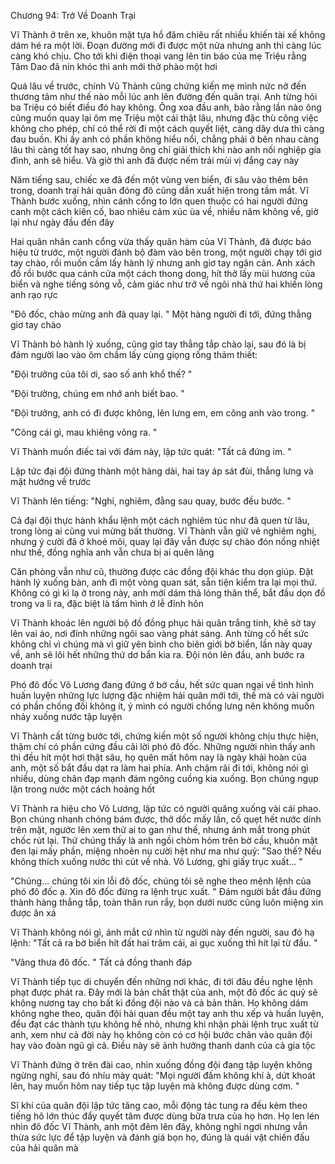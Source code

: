 




Chương 94: Trở Về Doanh Trại

Vĩ Thành ở trên xe, khuôn mặt tựa hồ đăm chiêu rất nhiều khiến tài xế không dám hé ra một lời. Đoạn đường mới đi được một nửa nhưng anh thì càng lúc càng khó chịu. Cho tới khi điện thoại vang lên tin báo của mẹ Triệu rằng Tâm Dao đã nín khóc thì anh mới thở phào một hơi

Quá lâu về trước, chính Vũ Thành cũng chứng kiến mẹ mình nức nở đến thương tâm như thế nào mỗi lúc anh lên đường đến quân trại. Anh từng hỏi ba Triệu có biết điều đó hay không. Ông xoa đầu anh, bảo rằng lần nào ông cũng muốn quay lại ôm mẹ Triệu một cái thật lâu, nhưng đặc thù công việc không cho phép, chỉ có thể rời đi một cách quyết liệt, càng dây dưa thì càng đau buồn. Khi ấy anh có phần không hiểu nổi, chẳng phải ở bên nhau càng lâu thì càng tốt hay sao, nhưng ông chỉ giải thích khi nào anh nối nghiệp gia đình, anh sẽ hiểu. Và giờ thì anh đã được nếm trải mùi vị đắng cay này

Năm tiếng sau, chiếc xe đã đến một vùng ven biển, đi sâu vào thêm bên trong, doanh trại hải quân đóng đô cũng dần xuất hiện trong tầm mắt. Vĩ Thành bước xuống, nhìn cánh cổng to lớn quen thuộc có hai người đứng canh một cách kiên cố, bao nhiêu cảm xúc ùa về, nhiều năm không về, giờ lại như ngày đầu đến đây

Hai quân nhân canh cổng vừa thấy quân hàm của Vĩ Thành, đã được báo hiệu từ trước, một người đánh bộ đàm vào bên trong, một người chạy tới giơ tay chào, rồi muốn cầm lấy hành lý nhưng anh giơ tay ngăn cản. Anh xách đồ rồi bước qua cánh cửa một cách thong dong, hít thở lấy mùi hương của biển và nghe tiếng sóng vỗ, cảm giác như trở về ngôi nhà thứ hai khiến lòng anh rạo rực

"Đô đốc, chào mừng anh đã quay lại. " Một hàng người đi tới, đứng thẳng giơ tay chào

Vĩ Thành bỏ hành lý xuống, cũng giơ tay thẳng tắp chào lại, sau đó là bị đám người lao vào ôm chầm lấy cùng giọng rống thảm thiết:

"Đội trưởng của tôi ơi, sao số anh khổ thế? "

"Đội trưởng, chúng em nhớ anh biết bao. "

"Đội trưởng, anh có đi được không, lên lưng em, em cõng anh vào trong. "

"Cõng cái gì, mau khiêng võng ra. "

Vĩ Thành muốn điếc tai với đám này, lập tức quát: "Tất cả đứng im. "

Lập tức đại đội đứng thành một hàng dài, hai tay áp sát đùi, thẳng lưng và mặt hướng về trước

Vĩ Thành lên tiếng: "Nghỉ, nghiêm, đằng sau quay, bước đều bước. "


Cả đại đội thực hành khẩu lệnh một cách nghiêm túc như đã quen từ lâu, trong lòng ai cũng vui mừng bất thường. Vĩ Thành vẫn giữ vẻ nghiêm nghị, nhưng ý cười đã ở khoé môi, quay lại đây vẫn được sự chào đón nồng nhiệt như thế, đồng nghĩa anh vẫn chưa bị ai quên lãng

Căn phòng vẫn như cũ, thường được các đồng đội khác thu dọn giúp. Đặt hành lý xuống bàn, anh đi một vòng quan sát, sẵn tiện kiểm tra lại mọi thứ. Không có gì kì lạ ở trong này, anh mới dám thả lỏng thân thể, bắt đầu dọn đồ trong va li ra, đặc biệt là tấm hình ở lễ đính hôn

Vĩ Thành khoác lên người bộ đồ đồng phục hải quân trắng tinh, khẽ sờ tay lên vai áo, nơi đính những ngôi sao vàng phát sáng. Anh từng cố hết sức không chỉ vì chúng mà vì giữ yên bình cho biên giới bờ biển, lần này quay về, anh sẽ lôi hết những thứ dơ bẩn kia ra. Đội nón lên đầu, anh bước ra doanh trại

Phó đô đốc Võ Lương đang đứng ở bờ cầu, hết sức quan ngại về tình hình huấn luyện những lực lượng đặc nhiệm hải quân mới tới, thế mà có vài người có phần chống đối không ít, ỷ mình có người chống lưng nên không muốn nhảy xuống nước tập luyện

Vĩ Thành cất từng bước tới, chứng kiến một số người không chịu thực hiện, thậm chí có phần cứng đầu cãi lời phó đô đốc. Những người nhìn thấy anh thì đều hít một hơi thật sâu, họ quên mất hôm nay là ngày khải hoàn của anh, một số bắt đầu dạt ra làm hai phía. Anh chậm rãi đi tới, không nói gì nhiều, dùng chân đạp mạnh đám ngông cuồng kia xuống. Bọn chúng ngụp lặn trong nước một cách hoảng hốt

Vĩ Thành ra hiệu cho Võ Lương, lập tức có người quăng xuống vài cái phao. Bọn chúng nhanh chóng bám được, thở dốc mấy lần, cố quẹt hết nước dính trên mặt, ngước lên xem thử ai to gan như thế, nhưng ánh mắt trong phút chốc rút lại. Thứ chúng thấy là anh ngồi chòm hỏm trên bờ cầu, khuôn mặt đen lại mấy phần, miệng nhoẻn nụ cười hệt như ma như quỷ: "Sao thế? Nếu không thích xuống nước thì cút về nhà. Võ Lương, ghi giấy trục xuất... "

"Chúng... chúng tôi xin lỗi đô đốc, chúng tôi sẽ nghe theo mệnh lệnh của phó đô đốc ạ. Xin đô đốc đừng ra lệnh trục xuất. " Đám người bắt đầu đứng thành hàng thẳng tắp, toàn thân run rẩy, bọn dưới nước cũng luôn miệng xin được ân xá

Vĩ Thành không nói gì, ánh mắt cứ nhìn từ người này đến người, sau đó hạ lệnh: "Tất cả ra bờ biển hít đất hai trăm cái, ai gục xuống thì hít lại từ đầu. "

"Vâng thưa đô đốc. " Tất cả đồng thanh đáp

Vĩ Thành tiếp tục di chuyển đến những nơi khác, đi tới đâu đều nghe lệnh phạt được phát ra. Đây mới là bản chất thật của anh, một đô đốc ác quỷ sẽ không nương tay cho bất kì đồng đội nào và cả bản thân. Họ không dám không nghe theo, quân đội hải quan đều một tay anh thu xếp và huấn luyện, đều đạt các thành tựu không hề nhỏ, nhưng khi nhận phải lệnh trục xuất từ anh, xem như cả đời này họ không còn có cơ hội bước chân vào quân đội hay vào đoàn ngũ gì cả. Điều này sẽ ảnh hưởng thanh danh của cả gia tộc

Vĩ Thành đứng ở trên đài cao, nhìn xuống đồng đội đang tập luyện không ngừng nghỉ, sau đó nhíu mày quát: "Mọi người đấm không khí à, dứt khoát lên, hay muốn hôm nay tiếp tục tập luyện mà không được dùng cơm. "

Sĩ khí của quân đội lập tức tăng cao, mỗi động tác tung ra đều kèm theo tiếng hô lớn thúc đẩy quyết tâm được dùng bữa trưa của họ hơn. Họ len lén nhìn đô đốc Vĩ Thành, anh một đêm lên đây, không nghỉ ngơi nhưng vẫn thừa sức lực để tập luyện và đánh giá bọn họ, đúng là quái vật chiến đấu của hải quân mà




